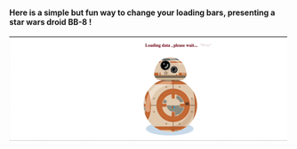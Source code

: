 <h4>Here is a simple but fun way to change your loading bars, presenting a star wars droid BB-8 !</h4>
<img src="droid_loading_example 2.gif"></img>
